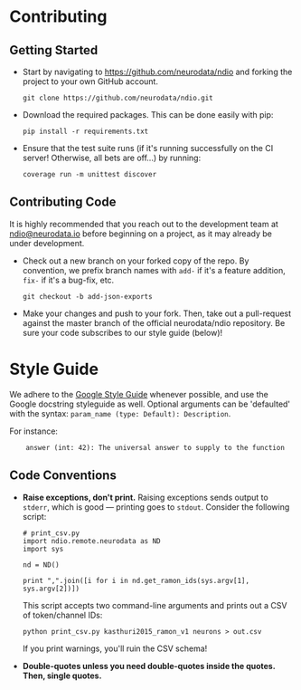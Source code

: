# Contributing

## Getting Started
- Start by navigating to https://github.com/neurodata/ndio and forking the project to your own GitHub account.

  ```
  git clone https://github.com/neurodata/ndio.git
  ```
- Download the required packages. This can be done easily with pip:

  ```
  pip install -r requirements.txt
  ```
- Ensure that the test suite runs (if it's running successfully on the CI server! Otherwise, all bets are off...) by running:

  ```
  coverage run -m unittest discover
  ```

## Contributing Code
It is highly recommended that you reach out to the development team at ndio@neurodata.io before beginning on a project, as it may already be under development.

- Check out a new branch on your forked copy of the repo. By convention, we prefix branch names with `add-` if it's a feature addition, `fix-` if it's a bug-fix, etc.

  ```
  git checkout -b add-json-exports
  ```
- Make your changes and push to your fork. Then, take out a pull-request against the master branch of the official neurodata/ndio repository. Be sure your code subscribes to our style guide (below)!

# Style Guide
We adhere to the [Google Style Guide](https://google.github.io/styleguide/pyguide.html) whenever possible, and use the Google docstring styleguide as well. Optional arguments can be 'defaulted' with the syntax: `param_name (type: Default): Description`.

For instance:

```
    answer (int: 42): The universal answer to supply to the function
```

## Code Conventions

- **Raise exceptions, don't print.**
  Raising exceptions sends  output to `stderr`, which is good — printing goes to `stdout`. Consider the following script:

  ```
  # print_csv.py
  import ndio.remote.neurodata as ND
  import sys
  
  nd = ND()
  
  print ",".join([i for i in nd.get_ramon_ids(sys.argv[1], sys.argv[2])])
  ```
  
  This script accepts two command-line arguments and prints out a CSV of token/channel IDs:
  
  ```
  python print_csv.py kasthuri2015_ramon_v1 neurons > out.csv
  ```
  
  If you print warnings, you'll ruin the CSV schema!
  
- **Double-quotes unless you need double-quotes inside the quotes. Then, single quotes.**
